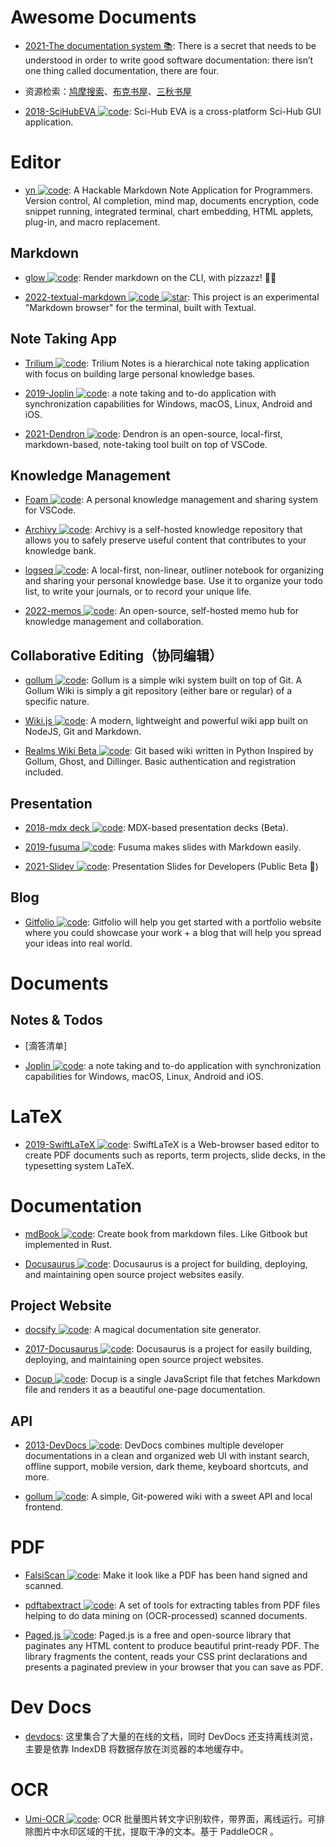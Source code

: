 # Awesome Documents

- [2021-The documentation system 📚](https://documentation.divio.com/): There is a secret that needs to be understood in order to write good software documentation: there isn’t one thing called documentation, there are four.

- 资源检索：[鸠摩搜索](http://t.cn/RG07GHI)、[布克书屋](http://t.cn/AiEso12y)、[三秋书屋](http://t.cn/AiQ0uTv9)

- [2018-SciHubEVA ![code](https://ng-tech.icu/assets/code.svg)](https://github.com/leovan/SciHubEVA): Sci-Hub EVA is a cross-platform Sci-Hub GUI application.

# Editor

- [yn ![code](https://ng-tech.icu/assets/code.svg)](https://github.com/purocean/yn): A Hackable Markdown Note Application for Programmers. Version control, AI completion, mind map, documents encryption, code snippet running, integrated terminal, chart embedding, HTML applets, plug-in, and macro replacement.

## Markdown

- [glow ![code](https://ng-tech.icu/assets/code.svg)](https://github.com/charmbracelet/glow): Render markdown on the CLI, with pizzazz! 💅🏻

- [2022-textual-markdown ![code](https://ng-tech.icu/assets/code.svg) ![star](https://img.shields.io/github/stars/willmcgugan/textual-markdown)](https://github.com/willmcgugan/textual-markdown): This project is an experimental "Markdown browser" for the terminal, built with Textual.

## Note Taking App

- [Trilium ![code](https://ng-tech.icu/assets/code.svg)](https://github.com/zadam/trilium): Trilium Notes is a hierarchical note taking application with focus on building large personal knowledge bases.

- [2019-Joplin ![code](https://ng-tech.icu/assets/code.svg)](https://github.com/laurent22/joplin): a note taking and to-do application with synchronization capabilities for Windows, macOS, Linux, Android and iOS.

- [2021-Dendron ![code](https://ng-tech.icu/assets/code.svg)](https://wiki.dendron.so/): Dendron is an open-source, local-first, markdown-based, note-taking tool built on top of VSCode.

## Knowledge Management

- [Foam ![code](https://ng-tech.icu/assets/code.svg)](https://github.com/foambubble/foam): A personal knowledge management and sharing system for VSCode.

- [Archivy ![code](https://ng-tech.icu/assets/code.svg)](https://github.com/Uzay-G/archivy): Archivy is a self-hosted knowledge repository that allows you to safely preserve useful content that contributes to your knowledge bank.

- [logseq ![code](https://ng-tech.icu/assets/code.svg)](https://github.com/logseq/logseq): A local-first, non-linear, outliner notebook for organizing and sharing your personal knowledge base. Use it to organize your todo list, to write your journals, or to record your unique life.

- [2022-memos ![code](https://ng-tech.icu/assets/code.svg)](https://github.com/usememos/memos): An open-source, self-hosted memo hub for knowledge management and collaboration.

## Collaborative Editing（协同编辑）

- [gollum ![code](https://ng-tech.icu/assets/code.svg)](https://github.com/gollum/gollum): Gollum is a simple wiki system built on top of Git. A Gollum Wiki is simply a git repository (either bare or regular) of a specific nature.

- [Wiki.js ![code](https://ng-tech.icu/assets/code.svg)](https://github.com/Requarks/wiki): A modern, lightweight and powerful wiki app built on NodeJS, Git and Markdown.

- [Realms Wiki Beta ![code](https://ng-tech.icu/assets/code.svg)](https://github.com/scragg0x/realms-wiki): Git based wiki written in Python Inspired by Gollum, Ghost, and Dillinger. Basic authentication and registration included.

## Presentation

- [2018-mdx deck ![code](https://ng-tech.icu/assets/code.svg)](https://github.com/jxnblk/mdx-deck): MDX-based presentation decks (Beta).

- [2019-fusuma ![code](https://ng-tech.icu/assets/code.svg)](https://github.com/hiroppy/fusuma): Fusuma makes slides with Markdown easily.

- [2021-Slidev ![code](https://ng-tech.icu/assets/code.svg)](https://github.com/slidevjs/slidev): Presentation Slides for Developers (Public Beta 🎉)

## Blog

- [Gitfolio ![code](https://ng-tech.icu/assets/code.svg)](https://github.com/imfunniee/gitfolio): Gitfolio will help you get started with a portfolio website where you could showcase your work + a blog that will help you spread your ideas into real world.

# Documents

## Notes & Todos

- [滴答清单]

- [Joplin ![code](https://ng-tech.icu/assets/code.svg)](https://github.com/laurent22/joplin): a note taking and to-do application with synchronization capabilities for Windows, macOS, Linux, Android and iOS.

# LaTeX

- [2019-SwiftLaTeX ![code](https://ng-tech.icu/assets/code.svg)](https://github.com/SwiftLaTeX/SwiftLaTeX): SwiftLaTeX is a Web-browser based editor to create PDF documents such as reports, term projects, slide decks, in the typesetting system LaTeX.

# Documentation

- [mdBook ![code](https://ng-tech.icu/assets/code.svg)](https://github.com/rust-lang/mdBook): Create book from markdown files. Like Gitbook but implemented in Rust.

- [Docusaurus ![code](https://ng-tech.icu/assets/code.svg)](https://github.com/facebook/docusaurus): Docusaurus is a project for building, deploying, and maintaining open source project websites easily.

## Project Website

- [docsify ![code](https://ng-tech.icu/assets/code.svg)](https://github.com/docsifyjs/docsify): A magical documentation site generator.

- [2017-Docusaurus ![code](https://ng-tech.icu/assets/code.svg)](https://github.com/facebook/docusaurus): Docusaurus is a project for easily building, deploying, and maintaining open source project websites.

- [Docup ![code](https://ng-tech.icu/assets/code.svg)](https://github.com/egoist/docup): Docup is a single JavaScript file that fetches Markdown file and renders it as a beautiful one-page documentation.

## API

- [2013-DevDocs ![code](https://ng-tech.icu/assets/code.svg)](https://github.com/freeCodeCamp/devdocs): DevDocs combines multiple developer documentations in a clean and organized web UI with instant search, offline support, mobile version, dark theme, keyboard shortcuts, and more.

- [gollum ![code](https://ng-tech.icu/assets/code.svg)](https://github.com/gollum/gollum): A simple, Git-powered wiki with a sweet API and local frontend.

# PDF

- [FalsiScan ![code](https://ng-tech.icu/assets/code.svg)](https://gitlab.com/edouardklein/falsisign): Make it look like a PDF has been hand signed and scanned.

- [pdftabextract ![code](https://ng-tech.icu/assets/code.svg)](https://github.com/WZBSocialScienceCenter/pdftabextract): A set of tools for extracting tables from PDF files helping to do data mining on (OCR-processed) scanned documents.

- [Paged.js ![code](https://ng-tech.icu/assets/code.svg)](https://www.pagedjs.org/): Paged.js is a free and open-source library that paginates any HTML content to produce beautiful print-ready PDF. The library fragments the content, reads your CSS print declarations and presents a paginated preview in your browser that you can save as PDF.

# Dev Docs

- [devdocs](http://devdocs.io/): 这里集合了大量的在线的文档，同时 DevDocs 还支持离线浏览，主要是依靠 IndexDB 将数据存放在浏览器的本地缓存中。

# OCR

- [Umi-OCR ![code](https://ng-tech.icu/assets/code.svg)](https://github.com/hiroi-sora/Umi-OCR): OCR 批量图片转文字识别软件，带界面，离线运行。可排除图片中水印区域的干扰，提取干净的文本。基于 PaddleOCR 。
